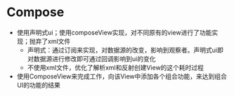 # Compose
- 使用声明式ui；使用composeView实现，对不同原有的view进行了功能实现；抛弃了xml文件
    - 声明式：通过订阅来实现，对数据源的改变，影响到观察者。声明式ui即对数据源进行修改即可通过回调影响到ui的变化
    - 不使用xml文件，优化了解析xml和反射创建View的这个耗时过程
- 使用ComposeView来完成工作，向该View中添加各个组合功能，来达到组合UI的功能的结果